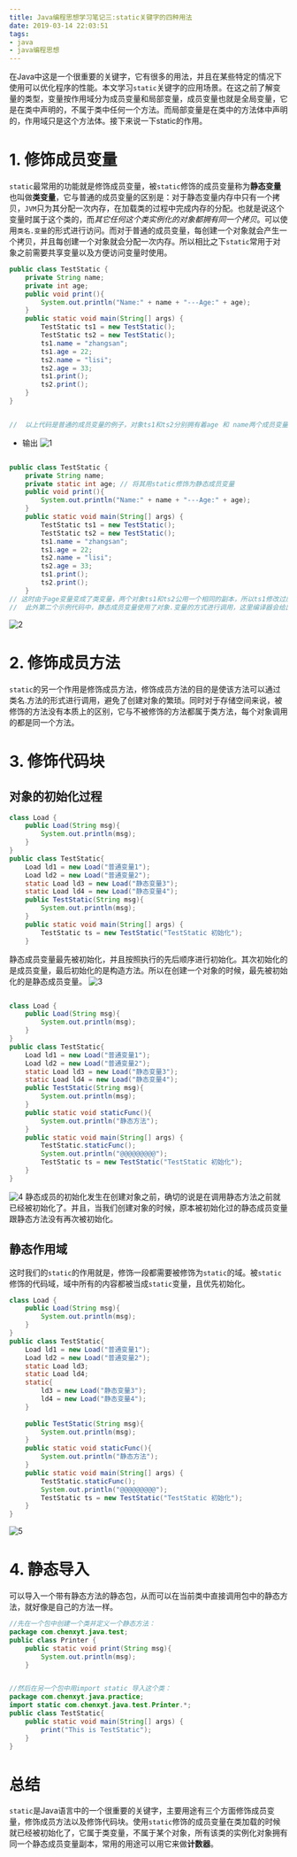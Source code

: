 ```yaml
---
title: Java编程思想学习笔记三:static关键字的四种用法
date: 2019-03-14 22:03:51
tags:
- java
- java编程思想
---
```


在Java中这是一个很重要的关键字，它有很多的用法，并且在某些特定的情况下使用可以优化程序的性能。本文学习`static`关键字的应用场景。在这之前了解变量的类型，变量按作用域分为成员变量和局部变量，成员变量也就是全局变量，它是在类中声明的，不属于类中任何一个方法。而局部变量是在类中的方法体中声明的，作用域只是这个方法体。接下来说一下static的作用。

# 1. 修饰成员变量
`static`最常用的功能就是修饰成员变量，被`static`修饰的成员变量称为**静态变量**也叫做**类变量**，它与普通的成员变量的区别是：对于静态变量内存中只有一个拷贝，`JVM`只为其分配一次内存，在加载类的过程中完成内存的分配。也就是说这个变量时属于这个类的，而*其它任何这个类实例化的对象都拥有同一个拷贝*。可以使用`类名.变量`的形式进行访问。而对于普通的成员变量，每创建一个对象就会产生一个拷贝，并且每创建一个对象就会分配一次内存。所以相比之下`static`常用于对象之前需要共享变量以及方便访问变量时使用。

```java
public class TestStatic {
	private String name;
	private int age;
	public void print(){
		System.out.println("Name:" + name + "---Age:" + age);
	}
	public static void main(String[] args) {
		TestStatic ts1 = new TestStatic();
		TestStatic ts2 = new TestStatic();
		ts1.name = "zhangsan";
		ts1.age = 22;
		ts2.name = "lisi";
		ts2.age = 33;
		ts1.print();
		ts2.print();
	}
}


//  以上代码是普通的成员变量的例子，对象ts1和ts2分别拥有着age 和 name两个成员变量的两个副本，彼此互相不影响，所以在实例化之后赋值，ts1能得到想要的值，ts2也能得到想要的值。有两个副本互不影响的意思就是他们指向两个不同的内存空间。

```
- 输出
![1](1.png)

```java

public class TestStatic {
	private String name;
	private static int age; // 将其用static修饰为静态成员变量
	public void print(){
		System.out.println("Name:" + name + "---Age:" + age);
	}
	public static void main(String[] args) {
		TestStatic ts1 = new TestStatic();
		TestStatic ts2 = new TestStatic();
		ts1.name = "zhangsan";
		ts1.age = 22;
		ts2.name = "lisi";
		ts2.age = 33;
		ts1.print();
		ts2.print();
	}
// 这时由于age变量变成了类变量，两个对象ts1和ts2公用一个相同的副本，所以ts1修改过后的值会被ts2重新修改。
//  此外第二个示例代码中，静态成员变量使用了对象.变量的方式进行调用，这里编译器会给出警告，使用类名.方法之后警告就会解除
```
![2](2.png)

# 2. 修饰成员方法
`static`的另一个作用是修饰成员方法，修饰成员方法的目的是使该方法可以通过类名.方法的形式进行调用，避免了创建对象的繁琐。同时对于存储空间来说，被修饰的方法没有本质上的区别，它与不被修饰的方法都属于类方法，每个对象调用的都是同一个方法。

# 3. 修饰代码块

## 对象的初始化过程
```java
class Load {
	public Load(String msg){
		System.out.println(msg);
	}
}
public class TestStatic{
	Load ld1 = new Load("普通变量1");
	Load ld2 = new Load("普通变量2");
	static Load ld3 = new Load("静态变量3");
	static Load ld4 = new Load("静态变量4");
	public TestStatic(String msg){
		System.out.println(msg);
	}
	public static void main(String[] args) {
		TestStatic ts = new TestStatic("TestStatic 初始化");
	}

```
静态成员变量最先被初始化，并且按照执行的先后顺序进行初始化。其次初始化的是成员变量，最后初始化的是构造方法。所以在创建一个对象的时候，最先被初始化的是静态成员变量。
![3](3.png)

```java

class Load {
	public Load(String msg){
		System.out.println(msg);
	}
}
public class TestStatic{
	Load ld1 = new Load("普通变量1");
	Load ld2 = new Load("普通变量2");
	static Load ld3 = new Load("静态变量3");
	static Load ld4 = new Load("静态变量4");
	public TestStatic(String msg){
		System.out.println(msg);
	}
	public static void staticFunc(){
		System.out.println("静态方法");
	}
	public static void main(String[] args) {
		TestStatic.staticFunc();
		System.out.println("@@@@@@@@@");
		TestStatic ts = new TestStatic("TestStatic 初始化");
	}
}

```
![4](4.png)
静态成员的初始化发生在创建对象之前，确切的说是在调用静态方法之前就已经被初始化了。并且，当我们创建对象的时候，原本被初始化过的静态成员变量跟静态方法没有再次被初始化。

## 静态作用域
这时我们的`static`的作用就是，修饰一段都需要被修饰为`static`的域。被`static`修饰的代码域，域中所有的内容都被当成`static`变量，且优先初始化。

```java
class Load {
	public Load(String msg){
		System.out.println(msg);
	}
}
public class TestStatic{
	Load ld1 = new Load("普通变量1");
	Load ld2 = new Load("普通变量2");
	static Load ld3;
	static Load ld4;
	static{
		ld3 = new Load("静态变量3");
		ld4 = new Load("静态变量4");
	}
	
	public TestStatic(String msg){
		System.out.println(msg);
	}
	public static void staticFunc(){
		System.out.println("静态方法");
	}
	public static void main(String[] args) {
		TestStatic.staticFunc();
		System.out.println("@@@@@@@@@");
		TestStatic ts = new TestStatic("TestStatic 初始化");
	}
}

```
![5](5.png)

# 4. 静态导入

可以导入一个带有静态方法的静态包，从而可以在当前类中直接调用包中的静态方法，就好像是自己的方法一样。
```java
//先在一个包中创建一个类并定义一个静态方法：
package com.chenxyt.java.test;
public class Printer {
	public static void print(String msg){
		System.out.println(msg);
	}


//然后在另一个包中用import static 导入这个类：
package com.chenxyt.java.practice;
import static com.chenxyt.java.test.Printer.*;
public class TestStatic{
	public static void main(String[] args) {
		print("This is TestStatic");
	}
}

```

# 总结
`static`是Java语言中的一个很重要的关键字，主要用途有三个方面修饰成员变量，修饰成员方法以及修饰代码块。使用`static`修饰的成员变量在类加载的时候就已经被初始化了，它属于类变量，不属于某个对象，所有该类的实例化对象拥有同一个静态成员变量副本，常用的用途可以用它来做**计数器**。

